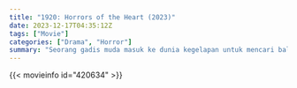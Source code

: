 ```yaml
---
title: "1920: Horrors of the Heart (2023)"
date: 2023-12-17T04:35:12Z
tags: ["Movie"]
categories: ["Drama", "Horror"]
summary: "Seorang gadis muda masuk ke dunia kegelapan untuk mencari balas dendam, tetapi kegelapan menguasai dirinya sehingga menjadikannya korban dari balas dendam itu."
---
```



<mux-player stream-type="on-demand"
src="https://kp3d-my.sharepoint.com/personal/ryoo_kp3d_onmicrosoft_com/_layouts/15/download.aspx?share=EfK7oeVgFSZOmh2dlOT-xiQBFywZ3KtQYzRt_n3qJw0kbg" prefer-playback="mse" controls>

</mux-player>


{{< movieinfo id="420634" >}}

<script src="https://cdn.jsdelivr.net/npm/@mux/mux-player"></script>

 <script type="application/ld+json ">
{
"@context": "https://schema.org/",
"@type": "VideoObject",
"name": "1920: Horrors of the Heart",
"contentUrl": "https://stream.mux.com/AYbb4VsRQGvIuqAeDJ3D1fsr12qBck8lSAEuMpJidyE.m3u8",
"thumbnailUrl": "https://www.themoviedb.org/t/p/original/1ESHwTZnmxemZqxe6QgymRpR8ic.jpg?width=314&fit_mode=preserve&time=25",
"uploadDate": "2023-12-17T04:35:12Z",
}

</script>